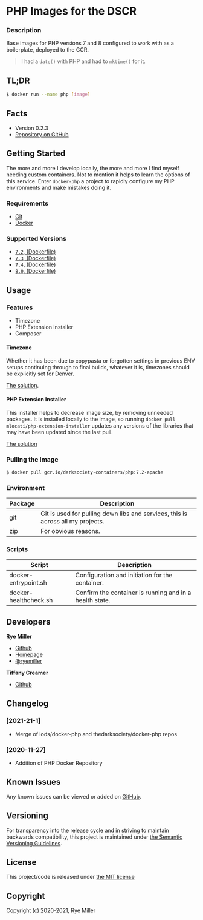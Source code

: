 PHP Images for the DSCR
=======================

### Description

Base images for PHP versions 7 and 8 configured to work with as a boilerplate, deployed to the GCR.

> I had a `date()` with PHP and had to `mktime()` for it.


## TL;DR

```sh
$ docker run --name php [image]
```


## Facts

 * Version 0.2.3
 * [Repository on GitHub](https://github.com/thedarksociety/docker-php)


Getting Started
---------------

The more and more I develop locally, the more and more I find myself needing custom containers. Not to mention
it helps to learn the options of this service. Enter `docker-php` a project to rapidly configure my PHP environments
and make mistakes doing it.


### Requirements

 * [Git](https://git-scm.org)
 * [Docker](http://docker.io)


### Supported Versions

* [`7.2`, (Dockerfile)](link)
* [`7.3`, (Dockerfile)](link)
* [`7.4`, (Dockerfile)](link)
* [`8.0`, (Dockerfile)](link)


Usage
-----

### Features

  * Timezone
  * PHP Extension Installer
  * Composer


#### Timezone

Whether it has been due to copypasta or forgotten settings in previous ENV setups continuing 
through to final builds, whatever it is, timezones should be explicitly set for Denver.

[The solution](https://stackoverflow.com/questions/45587214/configure-timezone-in-dockerized-nginx-php-fpm?noredirect=1&lq=1).


#### PHP Extension Installer

This installer helps to decrease image size, by removing unneeded packages. It is installed
locally to the image, so running `docker pull mlocati/php-extension-installer` updates any 
versions of the libraries that may have been updated since the last pull.

[The solution](https://github.com/mlocati/docker-php-extension-installer)


### Pulling the Image

```sh
$ docker pull gcr.io/darksociety-containers/php:7.2-apache
```


### Environment

| Package | Description |
| ------- | ----------- |
| git | Git is used for pulling down libs and services, this is across all my projects. |
| zip | For obvious reasons.|


### Scripts

| Script | Description |
| ------- | ----------- |
| docker-entrypoint.sh | Configuration and initiation for the container. |
| docker-healthcheck.sh |Confirm the container is running and in a health state.|


Developers
---------

**Rye Miller**
 * [Github](https://github.com/iods)
 * [Homepage](http://ryemiller.io)
 * [@ryemiller](http://twitter.com/ryemiller)

**Tiffany Creamer**
 * [Github](https://github.com/tnondairy)


Changelog
---------

### [2021-21-1]
  * Merge of iods/docker-php and thedarksociety/docker-php repos

### [2020-11-27]
  * Addition of PHP Docker Repository


Known Issues
------------

Any known issues can be viewed or added on [GitHub](https://github.com/thedarksociety/docker-php/issues).


Versioning
----------

For transparency into the release cycle and in striving to maintain backwards compatibility, this project is
maintained under [the Semantic Versioning Guidelines](http://semver.og).


License
-------

This project/code is released under [the MIT license](https://github.com/thedarksociety/docker-php/LICENSE)


Copyright
---------

Copyright (c) 2020-2021, Rye Miller
